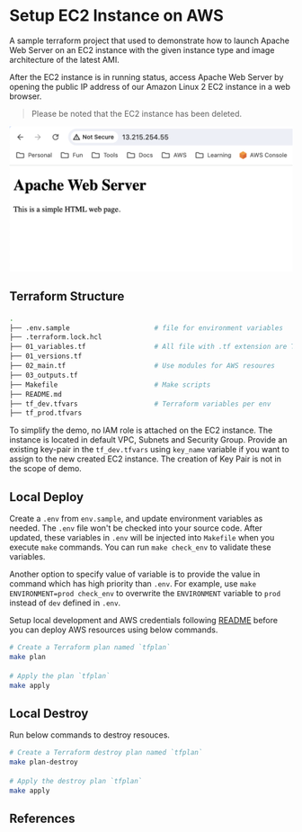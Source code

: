 # Setup EC2 Instance on AWS

A sample terraform project that used to demonstrate how to launch Apache Web Server on an EC2 instance with the given instance type and image architecture of the latest AMI.

After the EC2 instance is in running status, access Apache Web Server by opening the public IP address of our Amazon Linux 2 EC2 instance in a web browser.

> Please be noted that the EC2 instance has been deleted.

![apache-web-server](./images/apache-web-server.png)

## Terraform Structure

```bash
.
├── .env.sample                     # file for environment variables
├── .terraform.lock.hcl
├── 01_variables.tf                 # All file with .tf extension are Terraform related
├── 01_versions.tf
├── 02_main.tf                      # Use modules for AWS resoures
├── 03_outputs.tf
├── Makefile                        # Make scripts
├── README.md
├── tf_dev.tfvars                   # Terraform variables per env
├── tf_prod.tfvars
```

To simplify the demo, no IAM role is attached on the EC2 instance. The instance is located in default VPC, Subnets and Security Group. Provide an existing key-pair in the `tf_dev.tfvars` using `key_name` variable if you want to assign to the new created EC2 instance. The creation of Key Pair is not in the scope of demo.

## Local Deploy

Create a `.env` from `env.sample`, and update environment variables as needed. The `.env` file won't be checked into your source code. After updated, these variables in `.env` will be injected into `Makefile` when you execute `make` commands. You can run `make check_env` to validate these variables.

Another option to specify value of variable is to provide the value in command which has high priority than `.env`. For example, use `make ENVIRONMENT=prod check_env` to overwrite the `ENVIRONMENT` variable to `prod` instead of `dev` defined in `.env`.

Setup local development and AWS credentials following [README](../README.md) before you can deploy AWS resources using below commands.

```bash
# Create a Terraform plan named `tfplan`
make plan

# Apply the plan `tfplan`
make apply
```

## Local Destroy

Run below commands to destroy resouces.

```bash
# Create a Terraform destroy plan named `tfplan`
make plan-destroy

# Apply the destroy plan `tfplan`
make apply
```

## References
